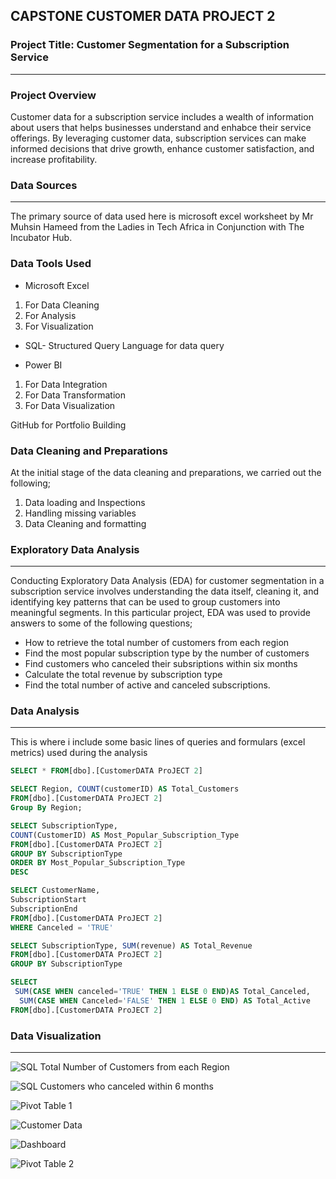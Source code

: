 ## CAPSTONE CUSTOMER DATA PROJECT 2

### Project Title: Customer Segmentation for a Subscription Service
---
### Project Overview
Customer data for a subscription service includes a wealth of information about users that helps businesses understand and enhabce their service offerings. By leveraging customer data, subscription services can make informed decisions that drive growth, enhance customer satisfaction, and increase profitability.

### Data Sources
---
The primary source of data used here is microsoft excel worksheet by Mr Muhsin Hameed from the Ladies in Tech Africa in Conjunction with The Incubator Hub.

### Data Tools Used
- Microsoft Excel
 1. For Data Cleaning
 2. For Analysis
 3. For Visualization

- SQL- Structured Query Language for data query

- Power BI
 1. For Data Integration
 2. For Data Transformation
 3. For Data Visualization

GitHub for Portfolio Building

### Data Cleaning and Preparations
At the initial stage of the data cleaning and preparations, we carried out the following;
1. Data loading and Inspections
2. Handling missing variables
3. Data Cleaning and formatting

### Exploratory Data Analysis
---
Conducting Exploratory Data Analysis (EDA) for customer segmentation in a subscription service involves understanding the data itself, cleaning it, and identifying key patterns that can be used to group customers into meaningful segments. In this particular project, EDA was used to provide answers to some of the following questions;
- How to retrieve the total number of customers from each region
- Find the most popular subscription type by the number of customers
- Find customers who canceled their subsriptions within six months
- Calculate the total revenue by subscription type
- Find the total number of active and canceled subscriptions.

### Data Analysis
---
This is where i include some basic lines of queries and formulars (excel metrics) used during the analysis  

```SQL
SELECT * FROM[dbo].[CustomerDATA ProJECT 2]
```
```SQL
SELECT Region, COUNT(customerID) AS Total_Customers
FROM[dbo].[CustomerDATA ProJECT 2]
Group By Region;
```
```SQL
SELECT SubscriptionType,
COUNT(CustomerID) AS Most_Popular_Subscription_Type
FROM[dbo].[CustomerDATA ProJECT 2]
GROUP BY SubscriptionType
ORDER BY Most_Popular_Subscription_Type
DESC
```
```SQL
SELECT CustomerName,
SubscriptionStart
SubscriptionEnd
FROM[dbo].[CustomerDATA ProJECT 2]
WHERE Canceled = 'TRUE'
```
```SQL
SELECT SubscriptionType, SUM(revenue) AS Total_Revenue
FROM[dbo].[CustomerDATA ProJECT 2]
GROUP BY SubscriptionType
```
```SQL
SELECT
 SUM(CASE WHEN canceled='TRUE' THEN 1 ELSE 0 END)AS Total_Canceled,
  SUM(CASE WHEN Canceled='FALSE' THEN 1 ELSE 0 END) AS Total_Active
FROM[dbo].[CustomerDATA ProJECT 2]
```
### Data Visualization
---
![SQL Total Number of Customers from each Region](https://github.com/user-attachments/assets/185c7c08-065b-45b6-8b3d-bff03d32f733)

![SQL Customers who canceled within 6 months](https://github.com/user-attachments/assets/2740382c-aaa5-46ea-90d1-812fe8569f8b)

![Pivot Table 1](https://github.com/user-attachments/assets/c70b65a1-37a3-4970-bd98-c13c71636b3d)

![Customer Data](https://github.com/user-attachments/assets/1fbb880b-4343-4d3f-8615-3433c9a047ba)

![Dashboard](https://github.com/user-attachments/assets/e3b73512-fc77-4ae3-b4df-c3e91e17c70f)

![Pivot Table 2](https://github.com/user-attachments/assets/0951ba77-3324-4111-b82d-b07e8dc57f28)




